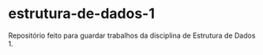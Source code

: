 # estrutura-de-dados-1

 Repositório feito para guardar trabalhos da disciplina de Estrutura de Dados 1.
